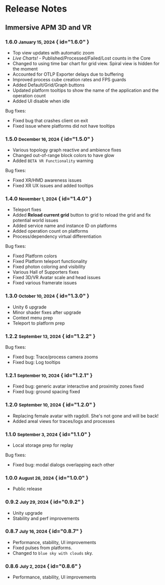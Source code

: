 # Release Notes

## Immersive APM 3D and VR

### 1.6.0 <small>January 15, 2024</small> { id="1.6.0" }

- Top view updates with automatic zoom
- *Live Charts!* - Published/Processed/Failed/Lost counts in the Core
- Changed to using time bar chart for grid view. Spiral view is hidden for the moment
- Accounted for OTLP Exporter delays due to buffering
- Improved process cube creation rates and FPS guards
- Added Default/Grid/Graph buttons
- Updated platform tooltips to show the name of the application and the operation count
- Added UI disable when idle

Bug fixes:

- Fixed bug that crashes client on exit 
- Fixed issue where platforms did not have tooltips

### 1.5.0 <small>December 16, 2024</small> { id="1.5.0" }

- Various topology graph reactive and ambience fixes
- Changed out-of-range block colors to have glow
- Added `BETA VR Functionality` warning

Bug fixes:

- Fixed XR/HMD awareness issues
- Fixed XR UX issues and added tooltips


### 1.4.0 <small>November 1, 2024</small> { id="1.4.0" }

- Teleport fixes
- Added **Reload current grid** button to grid to reload the grid and fix potential world issues
- Added service name and instance ID on platforms
- Added operation count on platforms
- Process/dependency virtual differentiation

Bug fixes:

- Fixed Platform colors
- Fixed Platform teleport functionality
- Fixed photon coloring and visibility
- Various Hall of Supporters fixes
- Fixed 3D/VR Avatar scale and head issues
- Fixed various framerate issues

### 1.3.0 <small>October 10, 2024</small> { id="1.3.0" }

- Unity 6 upgrade
- Minor shader fixes after upgrade
- Context menu prep
- Teleport to platform prep

### 1.2.2 <small>September 13, 2024</small> { id="1.2.2" }

Bug fixes: 

- Fixed bug: Trace/process camera zooms
- Fixed bug: Log tooltips

### 1.2.1 <small>September 10, 2024</small> { id="1.2.1" }

- Fixed bug: generic avatar interactive and proximity zones fixed
- Fixed bug: ground spacing fixed

### 1.2.0 <small>September 10, 2024</small> { id="1.2.0" }

- Replacing female avatar with ragdoll. She's not gone and will be back!
- Added areal views for traces/logs and processes

### 1.1.0 <small>September 3, 2024</small> { id="1.1.0" }

- Local storage prep for replay 

Bug fixes:

- Fixed bug: modal dialogs overlapping each other

### 1.0.0 <small>August 26, 2024</small> { id="1.0.0" }

- Public release


### 0.9.2 <small>July 29, 2024</small> { id="0.9.2" }

- Unity upgrade
- Stability and perf improvements

### 0.8.7 <small>July 16, 2024</small> { id="0.8.7" }

- Performance, stability, UI improvements
- Fixed pulses from platforms.
- Changed to `blue sky with clouds` sky.

### 0.8.6 <small>July 2, 2024</small> { id="0.8.6" }

- Performance, stability, UI improvements

[//]: # (GitHub Issue example - Fixed #7313: Improved tooltips mounted in sidebar when feature is disabled)
